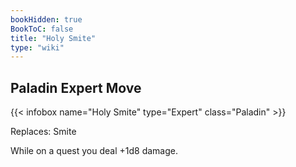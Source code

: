 ```yaml
---
bookHidden: true
BookToC: false
title: "Holy Smite"
type: "wiki"
---
```

## Paladin Expert Move
{{< infobox name="Holy Smite" type="Expert" class="Paladin" >}}

Replaces: Smite

While on a quest you deal +1d8 damage.